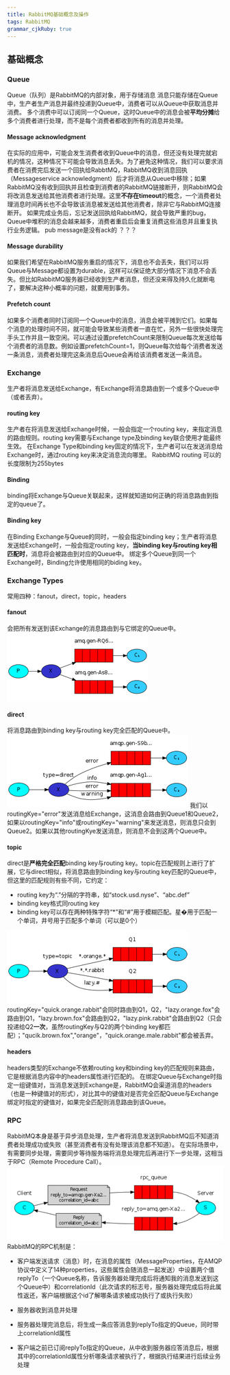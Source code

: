 ```yaml
---
title: RabbitMQ基础概念及操作
tags: RabbitMQ
grammar_cjkRuby: true
---
```



## 基础概念
### Queue
Queue（队列）是RabbitMQ的内部对象，用于存储消息
消息只能存储在Queue中，生产者生产消息并最终投递到Queue中，消费者可以从Queue中获取消息并消费。
多个消费中可以订阅同一个Queue，这时Queue中的消息会被**平均分摊**给多个消费者进行处理，而不是每个消费者都收到所有的消息并处理。
#### Message acknowledgment
在实际的应用中，可能会发生消费者收到Queue中的消息，但还没有处理完就宕机的情况，这种情况下可能会导致消息丢失。为了避免这种情况，我们可以要求消费者在消费完后发送一个回执给RabbtMQ，RabbitMQ收到消息回执（Messageservice acknowledgment）后才将消息从Queue中移除；如果RabbitMQ没有收到回执并且检查到消费者的RabbitMQ链接断开，则RabbitMQ会将改消息发送给其他消费者进行处理。这里**不存在timeout**的概念，一个消费者处理消息时间再长也不会导致该消息被发送给其他消费者，除非它与RabbitMQ连接断开。
如果完成业务后，忘记发送回执给RabbitMQ，就会导致严重的bug，Queue中堆积的消息会越来越多，消费者重启后会重复消费这些消息并且重复执行业务逻辑。
pub message是没有ack的 ？？？
#### Message durability
如果我们希望在RabbitMQ服务重启的情况下，消息也不会丢失，我们可以将Queue与Message都设置为durable，这样可以保证绝大部分情况下消息不会丢失。但比如RabbitMQ服务器已经收到生产者消息，但还没来得及持久化就断电了，要解决这种小概率的问题，就要用到事务。
#### Prefetch count
如果多个消费者同时订阅同一个Queue中的消息，消息会被平摊到它们。如果每个消息的处理时间不同，就可能会导致某些消费者一直在忙，另外一些很快处理完手头工作并且一致空闲。可以通过设置prefetchCount来限制Queue每次发送给每个消费者的消息数。例如设置prefetchCount=1，则Queue每次给每个消费者发送一条消息，消费者处理完这条消息后Queue会再给该消费者发送一条消息。
### Exchange
生产者将消息发送给Exchange，有Exchange将消息路由到一个或多个Queue中（或者丢弃）。
#### routing key
生产者在将消息发送给Exchange时候，一般会指定一个routing key，来指定消息的路由规则。routing key需要与Exchange type及binding key联合使用才能最终生效。
在Exchange Type和binding key固定的情况下，生产者可以在发送消息给Exchange时，通过routing key来决定消息流向哪里。
RabbitMQ routing 可以的长度限制为255bytes
#### Binding
binding将Exchange与Queue关联起来，这样就知道如何正确的将消息路由到指定的queue了。
#### Binding key
在Binding Exchange与Queue的同时，一般会指定binding key；生产者将消息发送给Exchange时，一般会指定routing key，**当binding key与routing key相匹配时**，消息将会被路由到对应的Queue中。
绑定多个Queue到同一个Exchange时，Binding允许使用相同的biding key。
### Exchange Types
常用四种：fanout，direct，topic，headers
#### fanout
会把所有发送到该Exchange的消息路由到与它绑定的Queue中。
![enter description here][1]
#### direct
将消息路由到binding key与routing key完全匹配的Queue中。
![enter description here][2]
我们以routingKye="error"发送消息给Exchange，这消息会路由到Queue1和Queue2，如果以routingKey="info"或routingKey="warning"来发送消息，则消息只会到Queue2。如果以其他routingKye发送消息，则消息不会到这两个Queue中。
#### topic
direct是**严格完全匹配**binding key与routing key。topic在匹配规则上进行了扩展，它与direct相似，将消息路由到binding key与routing key匹配的Queue中，但这里的匹配规则有些不同，它约定：
* routing key为“.”分隔的字符串，如“stock.usd.nyse”、“abc.def”
* binding key格式同routing key
* binding key可以存在两种特殊字符“*”和“#”用于模糊匹配。星�用于匹配一个单词，井号用于匹配多个单词（可以是0个）

![enter description here][3]
routingKey="quick.orange.rabbit"会同时路由到Q1，Q2，"lazy.orange.fox"会路由到Q1，"lazy.brown.fox"会路由到Q2，"lazy.pink.rabbit"会路由到Q2（只会投递给Q2**一次**，虽然routingKey与Q2的两个binding key都匹配）；"qucik.brown.fox","orange"，"quick.orange.male.rabbit"都会被丢弃。

#### headers
headers类型的Exchange不依赖routing key和binding key的匹配规则来路由，它是根据消息内容中的headers属性进行匹配的。
在绑定Queue与Exchange时指定一组键值对，当消息发送到Exchange是，RabbitMQ会渠道消息的headers（也是一种键值对的形式），对比其中的键值对是否完全匹配Queue与Exchange绑定时指定的键值对，如果完全匹配则消息路由到该Queue。

### RPC
RabbitMQ本身是基于异步消息处理，生产者将消息发送到RabbitMQ后不知道消费者处理成功或失败（甚至消费者有没有处理该消息都不知道）。
在实际场景中，有需要同步处理，需要同步等待服务端将消息处理完后再进行下一步处理，这相当于RPC（Remote Procedure Call）。
![enter description here][4]
RabbitMQ的RPC机制是：
* 客户端发送请求（消息）时，在消息的属性（MessageProperties，在AMQP协议中定义了14种properties，这些属性会随消息一起发送）中设置两个值replyTo（一个Queue名称，告诉服务器处理完成后将通知我的消息发送到这个Queue中）和correlationId（此次请求的标志号，服务器处理完成后将此属性返还，客户端根据这个id了解哪条请求被成功执行了或执行失败）
* 服务器收到消息并处理
* 服务器处理完消息后，将生成一条应答消息到replyTo指定的Queue，同时带上correlationId属性
* 客户端之前已订阅replyTo指定的Queue，从中收到服务器应答消息后，根据其中的correlationId属性分析哪条请求被执行了，根据执行结果进行后续业务处理


  [1]: ./assets/2014-2-21-9-54-26.png
  [2]: ./assets/2014-2-21-9-55-20.png
  [3]: ./assets/2014-2-21-9-57-37.png
  [4]: ./assets/2014-2-21-9-59-04.png